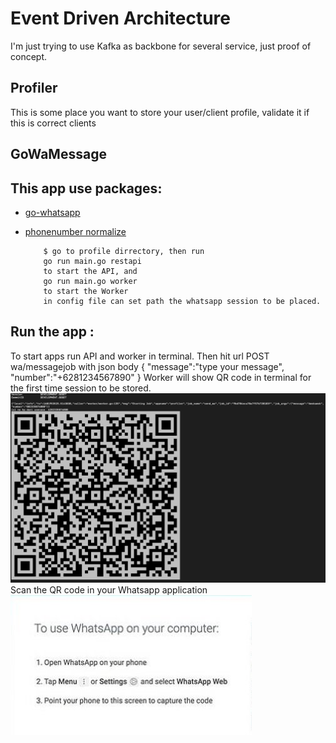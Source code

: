 # Event Driven Architecture

I'm just trying to use Kafka as backbone for several service, just proof of concept.

## Profiler

This is some place you want to store your user/client profile, validate it if this is correct clients

## GoWaMessage

## This app use packages:
- [go-whatsapp](https://github.com/Rhymen/go-whatsapp) 
- [phonenumber normalize](https://github.com/dongri/phonenumber) 

    ```
        $ go to profile dirrectory, then run
        go run main.go restapi
        to start the API, and
        go run main.go worker 
        to start the Worker
        in config file can set path the whatsapp session to be placed.
    ```

## Run the app :
To start apps run API and worker in terminal.
Then hit url POST wa/messagejob with json body
{
"message":"type your message",
"number":"+6281234567890"
}
Worker will show QR code in terminal for the first time session to be stored.
![QR code](https://github.com/muhammadazril/go-echo-starter-wa/raw/feature-whatssapp/QRcode.png)
Scan the QR code in your Whatsapp application
![Scan the QR code](https://github.com/muhammadazril/go-echo-starter-wa/raw/feature-whatssapp/Scan_QR_code.jpg)